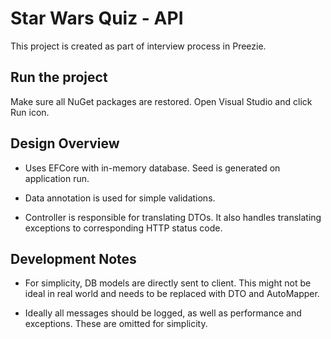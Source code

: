 # Star Wars Quiz - API

This project is created as part of interview process in Preezie. 
## Run the project

Make sure all NuGet packages are restored. Open Visual Studio and click Run icon.

## Design Overview

* Uses EFCore with in-memory database. Seed is generated on application run.
  
* Data annotation is used for simple validations.

* Controller is responsible for translating DTOs. It also handles translating exceptions to corresponding HTTP status code.

## Development Notes
* For simplicity, DB models are directly sent to client. This might not be ideal in real world and needs to be replaced with DTO and AutoMapper.

* Ideally all messages should be logged, as well as performance and exceptions. These are omitted for simplicity.
